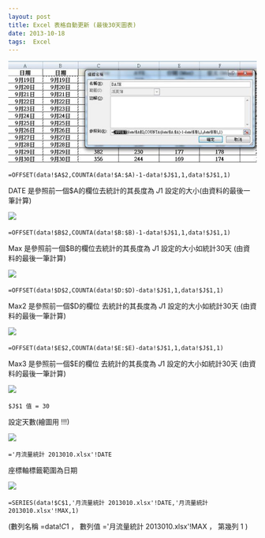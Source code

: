 ```yaml
---
layout: post
title: Excel 表格自動更新 (最後30天圖表)
date: 2013-10-18
tags:  Excel
---
```


<img src="/images/posts/Execl/p5.jpg">

```
=OFFSET(data!$A$2,COUNTA(data!$A:$A)-1-data!$J$1,1,data!$J$1,1)
```

DATE 是參照前一個$A的欄位去統計的其長度為 $J$1 設定的大小(由資料的最後一筆計算)


<img src="/images/posts/Excel/p6.jpg">

```
=OFFSET(data!$B$2,COUNTA(data!$B:$B)-1-data!$J$1,1,data!$J$1,1)
```

Max 是參照前一個$B的欄位去統計的其長度為 $J$1 設定的大小如統計30天 (由資料的最後一筆計算)


<img src="/images/posts/Excel/p7.jpg">  

```
=OFFSET(data!$D$2,COUNTA(data!$D:$D)-data!$J$1,1,data!$J$1,1)
```

Max2 是參照前一個$D的欄位 去統計的其長度為 $J$1 設定的大小如統計30天 (由資料的最後一筆計算)

 
<img src="/images/posts/Excel/p8.jpg">  

```
=OFFSET(data!$E$2,COUNTA(data!$E:$E)-data!$J$1,1,data!$J$1,1)
````

Max3 是參照前一個$E的欄位 去統計的其長度為 $J$1 設定的大小如統計30天 (由資料的最後一筆計算)

 
<img src="/images/posts/Excel/p9.jpg"> 

```
$J$1 值 = 30 
```

設定天數(繪圖用 !!!)

 
<img src="/images/posts/Excel/10.jpg"> 

```
='月流量統計 2013010.xlsx'!DATE
```

座標軸標籤範圍為日期 

 
<img src="/images/posts/Excel/p11.jpg"> 

```
=SERIES(data!$C$1,'月流量統計 2013010.xlsx'!DATE,'月流量統計 2013010.xlsx'!MAX,1)
```

(數列名稱 =data!$C$1 ，  數列值 ='月流量統計 2013010.xlsx'!MAX ，  第幾列  1 )
